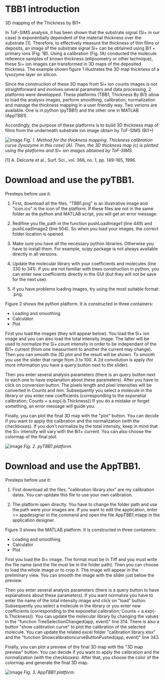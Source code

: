# TBB1 introduction
3D mapping of the Thickness by Bi1+

In ToF-SIMS analysis, it has been shown that the substrate signal (Si+ in our case) is exponentially dependent of the material thickness over the substrate [1]. Therefore, to effectively measure the thickness of thin films or deposits, an image of the substrate signal Si+ can be obtained using Bi1 + primary ions (Fig. 1B). Using a calibration (Fig. 1A) conducted the molecule reference samples of known thickness (ellipsometry or other technique), these Si+ ion images can transformed in 3D maps of the deposited thickness. The example shown figure 1 illustrates the 3D map thickness of a lysozyme layer on silicon.

Since the construction of these 3D maps from Si+ ion counts images is not straightforward and involves several parameters and data processing, 2 platforms were developped. These platforms (TBB1, Thickness By Bi1) allow to load the analysis images, perform smoothing, calibration, normalization and manage the thickness mapping in a user friendly way. Two verions are available. One is in python (pyTBB1) and the other one in MATLAB (AppTBB1).

Accordingly, the purpose of these platforms is to build 3D thickness map of films from the underneath substrate ion image obtain by ToF-SIMS (Bi1+)

![image](https://user-images.githubusercontent.com/80101412/144456330-4dd7f3f3-0f43-4420-b7b9-d913a85103e2.png)
*Fig. 1. Method for the thickness mapping. Thickness calibration curve (lysozyme in this case) (A). Then, the 3D thickness map (c) is plotted using the platforms and Si+ ion images obtained by ToF-SIMS.*

[1] A. Delcorte et al., Surf. Sci., vol. 366, no. 1, pp. 149–165, 1996.

# Download and use the pyTBB1.

Presteps before use it:
    
1) First, download all the files. "TBB1.png" is an illustrative image and "icon.ico" is the icon of the platform. If these files are not in the same folder as the python and MATLAB script, you will get an error message. 
    
2) Redifine you file_path  in the function pushLoadImage1 (line 449) and pushLoadImage2 (line 504). So when you load your images, the correct folder location is opened.
    
3) Make sure you have all the necessary python libraries. Otherwise you have to install them. For example, scipy package is not always available directly in all versions.
    
4) Update the molecular library with your coefficients and molecules (line 330 to 341). If you are not familiar with trees construction in python, you can enter new coefficients directly in the GUI (but they will not be save for the next use).
    
5) If you have problems loading images, try using the most suitable format: .png.

Figure 2 shows the python platform. It is constructed in three containers: 
- Loading and smoothing
- Calculator
- Plot


First you load the images (they will appear below). You load the Si+ ion image and you can also load the total intensity image. The latter will be used to normalize the Si+ count intensity in order to be independant of the Bi1+ current (from one measurment to another the current may change). Then you can smooth the 3D plot and the result will be shown. To smooth you use the slider that range from 3 to 100. A 2d convolution is apply (for more information you have a query button next to the slider).

Then you enter several analysis parameters (there is an query button next to each one to have explanation about these parameters). After you have to click on conversion button. The pixels length and pixel intensities will be converted in Counts and mm.
Subsequently you select a molecule in the library or you enter new coefficients (corresponding to the exponetial calibration; Counts = a.exp(-b.Thickness))
If you do a mistake or forget something, an error message will guide you.

Finally, you can plot the final 3D map with the "plot" button. You can decide if you want to apply the calibration and the normalization (with the checkboxes). If you don't normalize by the total intensity, keep in mind that the Si+ intensity will vary with the Bi1+ current. You can also choose the colormap of the final plot.

![image](https://user-images.githubusercontent.com/80101412/144440495-c021b3cc-ab5b-4755-99c9-6608d77dcf3d.png)
*Fig. 2. pyTBB1 platform.*

# Download and use the AppTBB1.

Presteps before use it:
    
1) First download all the files. "calibration library.xlsx" are my calibration datas. You can uptdate this file to use your own calibration.

2) The platform open directly. You have to change the folder path and use the path were your images are. If you want to edit the application, enter >> appdesigner in the command and open the file AppTBB1.mlapp in the application designer.

Figure 3 shows the MATLAB platform. It is constructed in three containers: 
- Loading and smoothing
- Calculator
- Plot

First you load the Si+ image. The format must be in Tiff and you must write the file name (and the file must be in the folder path). Then you can choose to load the whole image or to crop it. The image will appear in the preliminary view. You can smooth the image with the slider just below the preview.

Then you enter several analysis parameters (there is a query button to have explanations about these parameters). If you want normalize you have to enter the name of the total intensity image and click on "load" button. Subsequently you select a molecule in the library or you enter new coefficients (corresponding to the exponetial calibration; Counts = a.exp(-b.Thickness)). You can update the molecular library by changing the values in the "function TreeSelectionChanged(app, event)" line 314.
There is also a button "show calibration curve" to plot the calibration of the selected molecule. You can update the related excel folder "calibration library.xlsx" and the "function ShowcalibrationcurveButtonPushed(app, event)" line 343.

Finally, you can plot a preview of the final 3D map with the "3D map preview" button. You can decide if you want to apply the calibration and the normalization (with the checkboxes). After that, you choose the color of the colormap and generate the final 3D map.


![image](https://user-images.githubusercontent.com/80101412/144444346-e9ac1bb3-9d77-4a24-9ac1-dc3fc5444c8f.png)
*Fig. 3. AppTBB1 platform.*
